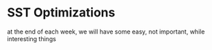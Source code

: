 # SST Optimizations

at the end of each week, we will have some easy, not important, while interesting things
